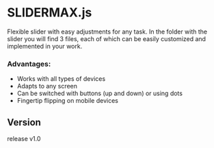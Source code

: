 # SLIDERMAX.js

Flexible slider with easy adjustments for any task. In the folder with the slider you will find 3 files, each of which can be easily customized and implemented in your work.

<h3>Advantages:</h3>

<ul>
  <li>Works with all types of devices</li>
  <li>Adapts to any screen</li>
  <li>Can be switched with buttons (up and down) or using dots</li>
  <li>Fingertip flipping on mobile devices</li>
</ul>

<h2>Version</h2>

release v1.0

